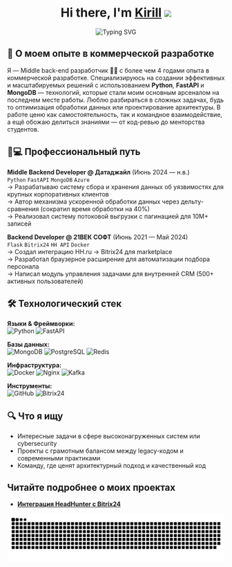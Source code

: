 <h1 align="center">Hi there, I'm <a href="https://t.me/lolipof" target="_blank">Kirill</a> 
<img src="https://github.com/blackcater/blackcater/raw/main/images/Hi.gif" height="32"/></h1>

<p align="center">
  <img src="https://readme-typing-svg.herokuapp.com?font=Fira+Code&pause=1000&color=36BCF7&width=435&lines=Middle+back-end+developer" alt="Typing SVG" />
</p>

## 🚀 О моем опыте в коммерческой разработке
Я — Middle back-end разработчик 🧑‍💻 с более чем 4 годами опыта в коммерческой разработке. Специализируюсь на создании эффективных и масштабируемых решений с использованием **Python**, **FastAPI** и **MongoDB** — технологий, которые стали моим основным арсеналом на последнем месте работы. Люблю разбираться в сложных задачах, будь то оптимизация обработки данных или проектирование архитектуры. В работе ценю как самостоятельность, так и командное взаимодействие, а ещё обожаю делиться знаниями — от код-ревью до менторства студентов.

## 🧑💻 Профессиональный путь

**Middle Backend Developer @ Датаджайл** (Июнь 2024 — н.в.)  
`Python` `FastAPI` `MongoDB` `Azure`  
→ Разрабатываю систему сбора и хранения данных об уязвимостях для крупных корпоративных клиентов  
→ Автор механизма ускоренной обработки данных через дельту-сравнения (сократил время обработки на 40%)  
→ Реализовал систему потоковой выгрузки с пагинацией для 10M+ записей  

**Backend Developer @ 21ВЕК СОФТ** (Июнь 2021 — Май 2024)  
`Flask` `Bitrix24` `HH API` `Docker`  
→ Создал интеграцию HH.ru → Bitrix24 для marketplace  
→ Разработал браузерное расширение для автоматизации подбора персонала  
→ Написал модуль управления задачами для внутренней CRM (500+ активных пользователей)  

## 🛠️ Технологический стек

**Языки & Фреймворки:**  
![Python](https://img.shields.io/badge/Python-3776AB?logo=python&logoColor=white)
![FastAPI](https://img.shields.io/badge/FastAPI-009688?logo=fastapi&logoColor=white)

**Базы данных:**  
![MongoDB](https://img.shields.io/badge/MongoDB-47A248?logo=mongodb&logoColor=white)
![PostgreSQL](https://img.shields.io/badge/PostgreSQL-4169E1?logo=postgresql&logoColor=white)
![Redis](https://img.shields.io/badge/Redis-DC382D?logo=redis&logoColor=white)

**Инфраструктура:**  
![Docker](https://img.shields.io/badge/Docker-2496ED?logo=docker&logoColor=white)
![Nginx](https://img.shields.io/badge/NGINX-009639?logo=nginx&logoColor=white)
![Kafka](https://img.shields.io/badge/Kafka-231F20?logo=apachekafka&logoColor=white)

**Инструменты:**  
![GitHub](https://img.shields.io/badge/GitHub-181717?logo=github&logoColor=white)
![Bitrix24](https://img.shields.io/badge/Bitrix24-00A2FF?logo=bitrix&logoColor=white)


## 🔍 Что я ищу

- Интересные задачи в сфере высоконагруженных систем или cybersecurity
- Проекты с грамотным балансом между legacy-кодом и современными практиками
- Команду, где ценят архитектурный подход и качественный код


## Читайте подробнее о моих проектах
  - **<a href="https://github.com/tyrypic/integration-headhunter/tree/main">Интеграция HeadHunter с Bitrix24</a>**


<picture>
  <source
    media="(prefers-color-scheme: dark)"
    srcset="https://raw.githubusercontent.com/platane/snk/output/github-contribution-grid-snake-dark.svg"
  />
  <source
    media="(prefers-color-scheme: light)"
    srcset="https://raw.githubusercontent.com/platane/snk/output/github-contribution-grid-snake.svg"
  />
  <img
    alt="github contribution grid snake animation"
    src="https://raw.githubusercontent.com/platane/snk/output/github-contribution-grid-snake.svg"
  />
</picture>
